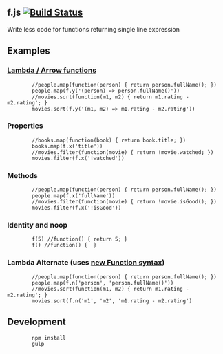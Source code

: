## f.js [![Build Status](https://travis-ci.org/endeepak/f.js.png)](https://travis-ci.org/endeepak/f.js)

Write less code for functions returning single line expression

## Examples

### [Lambda / Arrow functions](https://developer.mozilla.org/en-US/docs/Web/JavaScript/Reference/arrow_functions)

			//people.map(function(person) { return person.fullName(); })
			people.map(f.y('(person) => person.fullName()'))
			//movies.sort(function(m1, m2) { return m1.rating - m2.rating'; }
			movies.sort(f.y('(m1, m2) => m1.rating - m2.rating'))

### Properties

			//books.map(function(book) { return book.title; })
			books.map(f.x('title'))
			//movies.filter(function(movie) { return !movie.watched; })
			movies.filter(f.x('!watched'))

### Methods

			//people.map(function(person) { return person.fullName(); })
			people.map(f.x('fullName'))
			//movies.filter(function(movie) { return !movie.isGood(); })
			movies.filter(f.x('!isGood'))

### Identity and noop

			f(5) //function() { return 5; } 
			f() //function() {  }

### Lambda Alternate (uses [new Function syntax](https://developer.mozilla.org/en-US/docs/Web/JavaScript/Reference/Global_Objects/Function))

			//people.map(function(person) { return person.fullName(); })
			people.map(f.n('person', 'person.fullName()'))
			//movies.sort(function(m1, m2) { return m1.rating - m2.rating'; }
			movies.sort(f.n('m1', 'm2', 'm1.rating - m2.rating')


## Development

			npm install
			gulp
